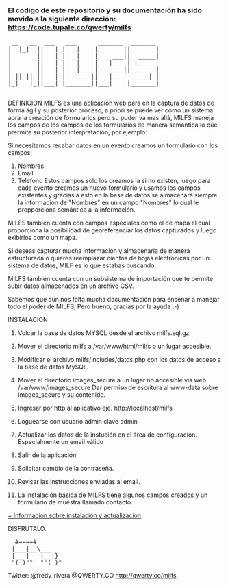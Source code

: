 ### El codigo de este repositorio y su documentación ha sido movido a la siguiente dirección: https://code.tupale.co/qwerty/milfs

<pre>
 __   __  ___   ___      _______  _______ 
|  |_|  ||   | |   |    |       ||       |
|       ||   | |   |    |    ___||  _____|
|       ||   | |   |    |   |___ | |_____ 
|       ||   | |   |___ |    ___||_____  |
| ||_|| ||   | |       ||   |     _____| |
|_|   |_||___| |_______||___|    |_______|

</pre>
DEFINICION
MILFS es una aplicación web para en la captura de datos de forma ágil y su
posterior proceso, a priori se puede ver como un sistema apra la creación 
de formularios pero su poder va mas allá, MILFS maneja los campos de los 
campos de los formularios de manera semántica lo que prermite su posterior 
interpretación, por ejemplo:

Si necesitamos recabar datos en un evento creamos un formulario con los campos:
1. Nombres
2. Email
3. Telefono
Estos campos solo los creamos la si no existen, luego para cada evento creamos 
un nuevo formulario y usamos los campos existentes y gracias a esto en la base 
de datos se almacenará siempre la información de "Nombres" en un campo "Nombres"
lo cual le propporciona semántica a la información.

MILFS también cuenta con campos especiales como el de mapa el cual proporciona
la posibilidad de georeferenciar los datos capturados y luego exibirlos como un
mapa. 

Si deseas capturar mucha información y almacenarla de manera estructurada o quieres
reemplazar cientos de hojas electronicas por un sistema de datos, MILF es lo 
que estabas buscando.

MILFS también cuenta con un subsistema de importación que te permite subir datos
almacenados en un archivo CSV.

Sabemos que aun nos falta mucha documentación para enseñar a manejar todo el poder
de MILFS, Pero bueno, gracias por la ayuda ;-) 


INSTALACION

1.  Volcar la base de datos MYSQL desde el archivo milfs.sql.gz

2.  Mover el directorio milfs a /var/www/html/milfs o un lugar accesible.

3.  Modificar el archivo milfs/includes/datos.php con los datos de acceso a
    la base de datos MySQL.

4.  Mover el directorio images_secure a un lugar no accesible via web /var/www/images_secure 
    Dar permiso de escritura al www-data sobre images_secure y su contenido.
    

5.  Ingresar por http al aplicativo eje. http://localhost/milfs

6.  Loguearse con usuario admin clave admin

7.  Actualizar los datos de la instución en el área de configuración.
    Especialmente un email válido

8.  Salir de la aplicación

9.  Solicitar cambio de la contraseña.

10.  Revisar las instrucciones enviadas al email.

11. La instalación básica de MILFS tiene algunos campos creados y 
    un formulario de muestra llamado contacto.


[+ Información sobre instalación y actualización](https://github.com/humano/milfs/wiki/Instalaci%C3%B3n-y-Actualizaci%C3%B3n)


DISFRUTALO.

<pre>
  #====#        
 |___|__\___    
 | _ |   |_ |}  
 "(_)""  ""(_)"    
</pre>

Twitter: @fredy_rivera
	 @QWERTY.CO
http://qwerty.co/milfs
 
